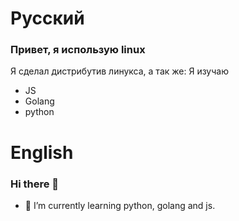 # Русский
### Привет, я использую linux

Я сделал дистрибутив линукса, а так же:
 Я изучаю
* JS
* Golang
* python

# English
### Hi there 👋

- 🌱 I’m currently learning python, golang and js.
<!--
**nasOS-official/nasOS-official** is a ✨ _special_ ✨ repository because its `README.md` (this file) appears on your GitHub profile.

Here are some ideas to get you started:

- 🔭 I’m currently working on ...
- 🌱 I’m currently learning python and js.
- 👯 I’m looking to collaborate on ...
- 🤔 I’m looking for help with ...
- 💬 Ask me about ...
- 📫 How to reach me: ...
- 😄 Pronouns: ...
- ⚡ Fun fact: ...
-->
